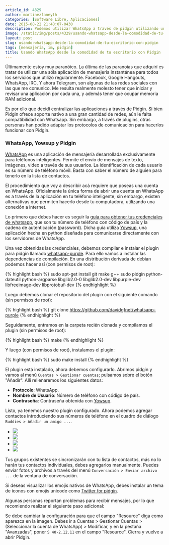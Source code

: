 ```yaml
---
article_id: 4329
author: martinezfaneyth
categories: [Software Libre, Aplicaciones]
date: 2015-08-22 21:48:07-0430
description: Podemos utilizar WhatsApp a través de pidgin utilizando un plugin de código abierto. Aquí te explicamos.
image: /static/img/posts/4329/usando-whatsapp-desde-la-comodidad-de-tu-escritorio-con-pidgin__1.jpg
layout: post
slug: usando-whatsapp-desde-la-comodidad-de-tu-escritorio-con-pidgin
tags: [mensajería, im, pidgin]
title: Usando WhatsApp desde la comodidad de tu escritorio con Pidgin
---
```


Últimamente estoy muy paranóico. La última de las paranoias que adquirí es tratar de utilizar una sóla aplicación de mensajería instantánea para todos los servicios que utilizo regularmente. Facebook, Google Hangouts, WhatsApp, IRC, Y ahora Telegram, son algunas de las redes sociales con las que me comunico. Me resulta realmente molesto tener que iniciar y revisar una aplicación por cada una, y además tener que ocupar memoria RAM adicional.

Es por ello que decidí centralizar las aplicaciones a través de Pidgin. Si bien Pidgin ofrece soporte nativo a una gran cantidad de redes, aún le falta compatibilidad con Whatsapp. Sin embargo, a través de plugins, otras personas han podido adaptar los protocolos de comunicación para hacerlos funcionar con Pidgin.

### WhatsApp, Yowsup y Pidgin

[WhatsApp](https://www.whatsapp.com/?l=es) es una aplicación de mensajería desarrollada exclusivamente para teléfonos inteligentes. Permite el envío de mensajes de texto, imágenes, video a través de sus usuarios. La identificación de cada usuario es su número de teléfono móvil. Basta con saber el número de alguien para tenerlo en la lista de contactos.

El procedimiento que voy a describir acá requiere que poseas una cuenta en WhatsApp. Oficialmente la única forma de abrir una cuenta en WhatsApp es a través de la aplicación en tu teléfono inteligente; sin embargo, existen alternativas que permiten hacerlo desde tu computadora, utilizando una conexión a internet.

Lo primero que debes hacer es seguir la [guía para obtener tus credenciales de whatsapp](http://huntingbears.com.ve/utilizando-yowsup-para-obtener-las-credenciales-de-tu-usuario-en-whatsapp.html), que son tu número de teléfono con código de país y la cadena de autenticación (password). Dicha guía utiliza [Yowsup](https://github.com/tgalal/yowsup), una aplicación hecha en python diseñada para comunicarse directamente con los servidores de WhatsApp.

Una vez obtenidas las credenciales, debemos compilar e instalar el plugin para pidgin llamado [whatsapp-purple](https://github.com/davidgfnet/whatsapp-purple). Para ello vamos a instalar las dependencias de compilación. En una distribución derivada de debian podemos hacer así (con permisos de root):

{% highlight bash %}
sudo apt-get install git make g++ sudo pidgin python-dateutil python-argparse libglib2.0-0 libglib2.0-dev libpurple-dev libfreeimage-dev libprotobuf-dev
{% endhighlight %}

Luego debemos clonar el repositorio del plugin con el siguiente comando (sin permisos de root):

{% highlight bash %}
git clone https://github.com/davidgfnet/whatsapp-purple
{% endhighlight %}

Seguidamente, entramos en la carpeta recién clonada y compilamos el plugin (sin permisos de root):

{% highlight bash %}
make
{% endhighlight %}

Y luego (con permisos de root), instalamos el plugin:

{% highlight bash %}
sudo make install
{% endhighlight %}

El plugin está instalado, ahora debemos configurarlo. Abrimos pidgin y vamos al menú `Cuentas > Gestionar cuentas`; pulsamos sobre el botón "Añadir". Allí rellenaremos los siguientes datos:

* **Protocolo**: WhatsApp.
* **Nombre de Usuario**: Número de teléfono con código de país.
* **Contraseña**: Contraseña obtenida con [Yowsup](http://huntingbears.com.ve/utilizando-yowsup-para-obtener-las-credenciales-de-tu-usuario-en-whatsapp.html).

Listo, ya tenemos nuestro plugin configurado. Ahora podemos agregar contactos introduciendo sus números de teléfono en el cuadro de diálogo `Buddies > Añadir un amigo ...`.

<div class="picasa">
    <ul class="picasa-album">
        <li class="picasa-image">
            <a class="picasa-image-large" href="http://huntingbears.com.ve/static/img/posts/4329/usando-whatsapp-desde-la-comodidad-de-tu-escritorio-con-pidgin__2.jpg">
                <img class="picasa-image-thumb" src="http://huntingbears.com.ve/static/img/posts/4329/usando-whatsapp-desde-la-comodidad-de-tu-escritorio-con-pidgin__2.jpg" />
            </a>
        </li>
        <li class="picasa-image">
            <a class="picasa-image-large" href="http://huntingbears.com.ve/static/img/posts/4329/usando-whatsapp-desde-la-comodidad-de-tu-escritorio-con-pidgin__4.jpg">
                <img class="picasa-image-thumb" src="http://huntingbears.com.ve/static/img/posts/4329/usando-whatsapp-desde-la-comodidad-de-tu-escritorio-con-pidgin__4.jpg" />
            </a>
        </li>
        <li class="picasa-image">
            <a class="picasa-image-large" href="http://huntingbears.com.ve/static/img/posts/4329/usando-whatsapp-desde-la-comodidad-de-tu-escritorio-con-pidgin__6.jpg">
                <img class="picasa-image-thumb" src="http://huntingbears.com.ve/static/img/posts/4329/usando-whatsapp-desde-la-comodidad-de-tu-escritorio-con-pidgin__6.jpg" />
            </a>
        </li>
        <li class="picasa-image">
            <a class="picasa-image-large" href="http://huntingbears.com.ve/static/img/posts/4329/usando-whatsapp-desde-la-comodidad-de-tu-escritorio-con-pidgin__7.jpg">
                <img class="picasa-image-thumb" src="http://huntingbears.com.ve/static/img/posts/4329/usando-whatsapp-desde-la-comodidad-de-tu-escritorio-con-pidgin__7.jpg" />
            </a>
        </li>
    </ul>
</div>

Tus grupos existentes se sincronizarán con tu lista de contactos, más no lo harán tus contactos individuales, debes agregarlos manualmente. Puedes enviar fotos y archivos a través del menú `Conversación > Enviar archivo ...` de la ventana de conversación.

Si deseas visualizar los emojis nativos de WhatsApp, debes instalar un tema de íconos con emojis unicode como [Twitter for pidgin](http://huntingbears.com.ve/ahora-puedes-utilizar-los-smileys-de-twitter-en-pidgin-con-este-nuevo-pack-de-iconos.html).

Algunas personas reportan problemas para recibir mensajes, por lo que recomiendo realizar el siguiente paso adicional:

Se debe cambiar la configuración para que el campo "Resource" diga como aparezca en la imagen. Debes ir a Cuentas > Gestionar Cuentas > (Seleccionar la cuenta de WhatsApp) > Modificar, y en la pestaña "Avanzadas", poner `S 40-2.12.11` en el campo "Resource". Cierra y vuelve a abrir Pidgin.
